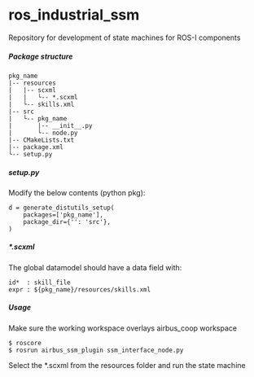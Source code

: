 # ros_industrial_ssm
Repository for development of state machines for ROS-I components

##### Package structure #####
```
pkg_name 
|-- resources    
|   |-- scxml  
|   |   └-- *.scxml
|   └-- skills.xml
|-- src
|   └-- pkg_name
|       |-- __init__.py
|       └-- node.py
|-- CMakeLists.txt
|-- package.xml
└-- setup.py
```

##### setup.py #####
Modify the below contents (python pkg):

```
d = generate_distutils_setup(
	packages=['pkg_name'],
	package_dir={'': 'src'},
)
```
##### *.scxml #####
The global datamodel should have a data field with:
```
id*  : skill_file
expr : ${pkg_name}/resources/skills.xml
```

##### Usage #####
Make sure the working workspace overlays airbus_coop workspace

```
$ roscore
$ rosrun airbus_ssm_plugin ssm_interface_node.py
```
Select the *.scxml from the resources folder and run the state machine

